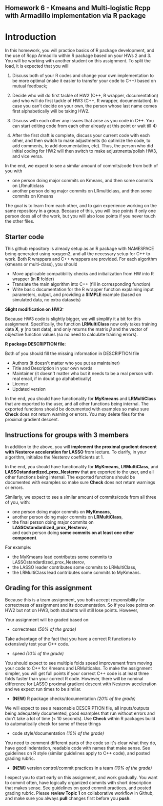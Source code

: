 ## Homework 6 - Kmeans and Multi-logistic Rcpp with Armadillo implementation via R package

# Introduction
In this homework, you will practice basics of R package development, and the use of Rcpp Armadillo within R package based on your HWs 2 and 3. You will be working with another student on this assignment. To split the load, it is expected that you will

1) Discuss both of your R codes and change your own implementation to be more optimal (make it easier to transfer your code to C++) based on mutual feedback;

2) Decide who will do first tackle of HW2 (C++, R wrapper, documentation) and who will do first tackle of HW3 (C++, R wrapper, documentation). In case you can't decide on your own, the person whose last name comes first alphabetically will be taking HW2.

3) Discuss with each other any issues that arise as you code in C++. You can start editing code from each other already at this point or wait till 4)

4) After the first draft is complete, discuss your current code with each other, and then switch to make adjustments (to optimize the code, to add comments, to add documentation, etc). Thus, the person who did initial coding for HW2 will then switch to make adjustments/polish HW3, and vice versa.

In the end, we expect to see a similar amount of commits/code from both of you with

- one person doing major commits on Kmeans, and then some commits on LRmulticlass
- another person doing major commits on LRmulticlass, and then some commits on Kmeans

The goal is to learn from each other, and to gain experience working on the same repository in a group. Because of this, you will lose points if only one person does all of the work, but you will also lose points if you never touch the other files.

## Starter code

This github repository is already setup as an R package with NAMESPACE being generated using roxygen2, and all the necessary setup for C++ to work. Both R wrappers and C++ wrappers are provided. For each algorithm (kmeans or multi-class), you should

* Move applicable compatibility checks and initialization from HW into R wrapper (in **R** folder)
* Translate the main algorithm into C++ (fill in corresponding function)
* Write basic documentation for the R wrapper function explaining input parameters, output, and providing a **SIMPLE** example (based on simulated data, no extra datasets)

**Slight modification on HW3:**

Because HW3 code is slightly bigger, we will simplify it a bit for this assignment. Specifically, the function **LRMultiClass** now only takes training data **X**, **y** (no test data), and only returns the matrix $\beta$ and the vector of objective function values (so no need to calculate training errors).

**R package DESCRIPTION file:**

Both of you should fill the missing information in DESCRIPTION file

- Authors (it doesn't matter who you put as maintainer)
- Title and Description in your own words
- Maintainer (it doesn't matter who but it needs to be a real person with real email, if in doubt go alphabetically)
- License
- Updated version

In the end, you should have functionality for **MyKmeans** and **LRMultiClass** that are exported to the user, and all other functions being internal. The exported functions should be documented with examples so make sure **Check** does not return warning or errors. You may delete files for the proximal gradient descent.

## Instructions for groups with 3 members

In addition to the above, you will **implement the proximal gradient descent with Nesterov acceleration for LASSO** from lecture. To clarify, in your algorithm, initialize the Nesterov coefficients at 1. 

In the end, you should have functionality for **MyKmeans**, **LRMultiClass**, and **LASSOstandardized_prox_Nesterov** that are exported to the user, and all other functions being internal. The exported functions should be documented with examples so make sure **Check** does not return warnings or errors. 

Similarly, we expect to see a similar amount of commits/code from all three of you, with:

- one person doing major commits on **MyKmeans**,  
- another person doing major commits on **LRMultiClass**,  
- the final person doing major commits on **LASSOstandardized_prox_Nesterov**,  
and each person doing **some commits on at least one other component**.  

For example:  

- the MyKmeans lead contributes some commits to LASSOstandardized_prox_Nesterov,  
- the LASSO leader contributes some commits to LRMultiClass,  
- the LRMultiClass lead contributes some commits to MyKmeans.

## Grading for this assignment

Because this is a team assignment, you both accept responsibility for correctness of assignment and its documentation. So if you lose points on HW2 but not on HW3, both students will still lose points. However, 

Your assignment will be graded based on 

 * correctness _(50% of the grade)_

Take advantage of the fact that you have a correct R functions to extensively test your C++ code. 
 
 * speed _(10% of the grade)_ 
 
You should expect to see multiple folds speed improvement from moving your code to C++ for Kmeans and LRMulticalss. To make the assignment simpler, you will get full points if your correct C++ code is at least three folds faster than your correct R code. However, there will be nominal difference for LASSO proximal gradient descent with Nesterov acceleration and we expect run times to be similar.

 * **(NEW)** R package checks/documentation _(20% of the grade)_
 
We will expect to see a reasonable DESCRIPTION file, all inputs/outputs being adequately documented, good examples that run without errors and don't take a lot of time (< 10 seconds). Use **Check** within R packages build to automatically check for some of these things

  * code style/documentation _(10% of the grade)_

You need to comment different parts of the code so it's clear what they do, have good indentation, readable code with names that make sense. See guidelines on R style (similar guidelines apply to C++ code), and posted grading rubric.

* **(NEW)** version control/commit practices in a team _(10% of the grade)_
 
I expect you to start early on this assignment, and work gradually. You want to commit often, have logically organized commits with short description that makes sense. See guidelines on good commit practices, and posted grading rubric. Please **review Topic 1** on collaborative workflow in Github, and make sure you always **pull** changes first before you **push**.
 
